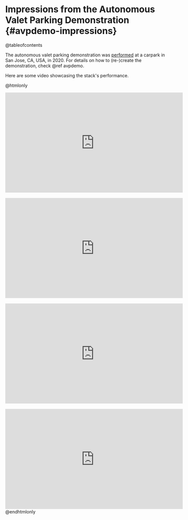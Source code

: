 Impressions from the Autonomous Valet Parking Demonstration {#avpdemo-impressions}
=================================================

@tableofcontents

The autonomous valet parking demonstration was
[performed](https://www.autoware.org/post/autonomous-valet-parking-2020) at a carpark in San Jose,
CA, USA, in 2020. For details on how to (re-)create the demonstration, check @ref avpdemo.

Here are some video showcasing the stack's performance.

@htmlonly

<iframe width="560" height="315" src="https://www.youtube.com/embed/MC7n8vwiLcg" frameborder="0" allow="accelerometer; autoplay; clipboard-write; encrypted-media; gyroscope; picture-in-picture" allowfullscreen></iframe>

<br>
<br>

<iframe width="560" height="315" src="https://www.youtube.com/embed/mjibEToagkw" frameborder="0" allow="accelerometer; autoplay; clipboard-write; encrypted-media; gyroscope; picture-in-picture" allowfullscreen></iframe>

<br>
<br>

<iframe width="560" height="315" src="https://www.youtube.com/embed/b5-UlFHDVdI" frameborder="0" allow="accelerometer; autoplay; clipboard-write; encrypted-media; gyroscope; picture-in-picture" allowfullscreen></iframe>

<br>
<br>

<iframe width="560" height="315" src="https://www.youtube.com/embed/KuOshW2gB1Q" frameborder="0" allow="accelerometer; autoplay; clipboard-write; encrypted-media; gyroscope; picture-in-picture" allowfullscreen></iframe>
@endhtmlonly
